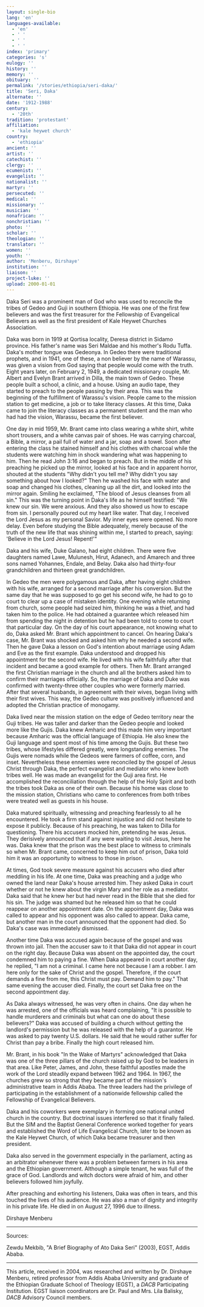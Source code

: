 ```yaml
---
layout: single-bio
lang: 'en'
languages-available:
  - 'en'
  - ' '
  - ' '
  - ' '
index: 'primary'
categories: 's'
eulogy: ''
history: ''
memory: ''
obituary: ''
permalink: '/stories/ethiopia/seri-daka/'
title: 'Seri, Daka'
alternate: ''
date: '1912-1988'
century:
  - '20th'
tradition: 'protestant'
affiliation:
  - 'kale heywet church'
country:
  - 'ethiopia'
ancient: ''
artist: ''
catechist: ''
clergy: ''
ecumenist: ''
evangelist: ''
nationalist: ''
martyr: ''
persecuted: ''
medical: ''
missionary: ''
musician: ''
nonafrican: ''
nonchristian: ''
photo: ''
scholar: ''
theologian: ''
translator: ''
women: ''
youth: ''
author: 'Menberu, Dirshaye'
institution: ''
liaison: ''
project-luke: ''
upload: 2000-01-01
---
```



Daka Seri was a prominent man of God who was used to reconcile the tribes of Gedeo and Guji in southern Ethiopia.  He was one of the first few believers and was the first treasurer for the Fellowship of Evangelical Believers as well as the first president of Kale Heywet Churches Association.

Daka was born in 1919 at Qortisa locality, Deresa district in Sidamo province.  His father's name was Seri Maldae and his mother's Rodu Tuffa. Daka's mother tongue was Gedeonya. In Gedeo there were traditional prophets,  and in 1941, one of these, a non believer by the name of Warassu, was given a vision from God saying that people would come with the truth. Eight years later, on February 2, 1949, a dedicated missionary couple, Mr. Albert and Evelyn Brant arrived in Dilla, the main town of Gedeo. These people built a school, a clinic, and a house. Using an audio tape, they started to preach to the people passing by their area.  This was the beginning of the fulfillment of Warassu's vision. People came to the mission station to get medicine, a job or to take literacy classes. At this time, Daka came to join the literacy classes as a permanent student and the man who had had the vision, Warassu, became the first believer.

One day in mid 1959, Mr. Brant came into class wearing a white shirt, white short trousers,  and a white canvas pair of shoes.  He was carrying charcoal, a Bible, a mirror, a pail full of water and a jar, soap and a towel. Soon after entering the class he stained himself and his clothes with charcoal while the students were watching him in shock wandering what was happening to him. Then he read John 3:16 and began to preach. But in the middle of his preaching he picked up the mirror, looked at his face and in apparent horror, shouted at the students "Why didn't you tell me? Why didn't you say something about how I looked?" Then he washed his face with water and soap and changed his clothes, cleaning up all the dirt, and looked into the mirror again. Smiling he exclaimed, "The blood of Jesus cleanses from all sin." This was the turning point in Daka's life as he himself testified: "We knew our sin. We were anxious. And they also showed us how to escape from sin. I personally poured out my heart like water. That day, I received the Lord Jesus as my personal Savior. My inner eyes were opened. No more delay.  Even before studying the Bible adequately, merely because of the truth of the new life that was shining within me, I started to preach, saying: 'Believe in the Lord Jesus! Repent!'"

Daka and his wife, Duke Galano,  had eight children. There were five daughters named Lawe, Mulunesh, Hirut, Adanech, and Amarech and three sons named Yohannes, Endale, and Belay. Daka also had thirty-four grandchildren and thirteen great grandchildren.

In Gedeo the men were polygamous and Daka, after having eight children with his wife, arranged for a second marriage after his conversion. But the same day that he was supposed to go get his second wife, he had to go to court to clear up a case of mistaken identity. One evening while returning from church, some people had seized him, thinking he was a thief, and had taken him to the police. He had obtained a guarantee which released him from spending the night in detention but he had been told to come to court that particular day. On the day of his court appearance, not knowing what to do, Daka asked Mr. Brant which appointment to cancel. On hearing Daka's case, Mr. Brant was shocked and asked him why he needed a second wife. Then he gave Daka a lesson on God's intention about marriage using Adam and Eve as the first example.  Daka understood and dropped his appointment for the second wife. He lived with his wife faithfully after that incident and became a good example for others. Then Mr. Brant arranged the first Christian marriage in the church and all the brothers asked him to confirm their marriages officially. So, the marriage of Daka and Duke was confirmed with twenty-three other couples who were formerly married. After that several husbands, in agreement with their wives, began living with their first wives. This way, the Gedeo culture was positively influenced and adopted the Christian practice of monogamy.

Daka lived near the mission station on the edge of Gedeo territory near the Guji tribes. He was taller and darker than the Gedeo people and looked more like the Gujis. Daka knew Amharic and this made him  very important because Amharic was the official  language of Ethiopia. He also knew the Guji language and spent most of his time among the Gujis. But these two tribes, whose lifestyles differed greatly, were longstanding enemies.   The Gujis were nomads while the Gedeos were farmers of coffee, corn, and inset. Nevertheless these ennemies were reconciled by the gospel of Jesus Christ through Daka, the perfect evangelist and mediator who knew both tribes well. He was made an evangelist for the Guji area first. He accomplished the reconciliation through the help of the Holy Spirit and both the tribes took Daka as one of their own. Because his home was close to the mission station, Christians who came to conferences from both tribes were treated well as guests in his house.

Daka matured spiritually, witnessing and preaching fearlessly to all he encountered. He took a firm stand against injustice and did not hesitate to expose it publicly. Because of his preaching, he was taken to Dilla for questioning. There his accusers mocked him, pretending he was Jesus. They derisively announced that if any were waiting to visit Jesus, here he was. Daka knew that the prison was the best place to witness to criminals so when Mr. Brant came, concerned to keep him out of prison, Daka told him it was an opportunity to witness to those in prison.

At times, God took severe measure against his accusers who died after meddling in his life. At one time, Daka was preaching and a judge who owned the land near Daka's house arrested him. They asked Daka in court whether or not he knew about the virgin Mary and her role as a mediator. Daka said that he knew her but had never read in the Bible that she died for his sin. The judge was shamed but he released him so that he could reappear on another appointment date. On the appointment day, Daka was called to appear and his opponent was also called to appear. Daka came, but another man in the court announced that the opponent had died. So Daka's case was immediately dismissed.

Another time Daka was accused again because of the gospel and was thrown into jail. Then the accuser saw to it that Daka did not appear  in court on the right day. Because Daka was absent on the appointed day, the court condemned him to paying a fine. When Daka appeared in court another day, he replied, "I am not a criminal. I came here not because I am a robber. I am here only for the sake of Christ and the gospel. Therefore, if the court demands a fine from me, this Christ must pay. Demand him to pay." That same evening the accuser died. Finally, the court set Daka free on the second appointment day.

As Daka always witnessed, he was very often in chains. One day when he was arrested, one of the officials was heard complaining, "It is possible to handle murderers and criminals but what can one do about these believers?" Daka was accused of building a church without getting the landlord's permission but he was released with the help of a guarantor. He was asked to pay twenty U.S.  dollars. He said that he would rather suffer for Christ than pay a bribe. Finally the high court released him.

Mr. Brant, in his book "In the Wake of Martyrs" acknowledged that Daka was one of the three pillars of the church raised up by God to be leaders in that area.  Like Peter, James, and John, these faithful apostles made the work of the Lord steadily expand between 1962 and 1964. In 1967, the churches grew so strong that they became part of the mission's administrative team in Addis Ababa. The three leaders had the privilege of participating in the establishment of a nationwide fellowship called the Fellowship of Evangelical Believers.

Daka and his coworkers were exemplary in forming one national united church in the country. But doctrinal issues interfered so that it finally failed. But the SIM and the Baptist General Conference worked together for years and established the Word of Life Evangelical Church, later to be known as the Kale Heywet Church, of which Daka became treasurer and then president.

Daka also served in the government especially in the parliament, acting as an arbitrator whenever there was a problem between farmers in his area and the Ethiopian government. Although a simple tenant, he was full of  the grace of God.  Landlords and witch doctors were afraid of him, and other believers followed him joyfully.

After preaching and exhorting his listeners, Daka was often in tears, and this touched the lives of his audience. He was also a man of dignity and integrity in his private life. He died in on August 27, 1996 due to illness.

Dirshaye Menberu

---

Sources:

Zewdu Mekbib, "A Brief Biography of Ato Daka Seri" (2003), EGST, Addis Ababa.

---

This article, received in 2004, was researched and written by Dr. Dirshaye Menberu, retired professor from Addis Ababa University and graduate of the Ethiopian Graduate School of Theology (EGST), a *DACB* Participating Institution.  EGST liaison coordinators are Dr. Paul and Mrs. Lila Balisky, *DACB* Advisory Council members.
